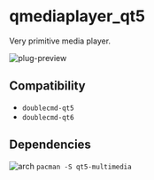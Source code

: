 qmediaplayer_qt5
========
Very primitive media player.

![plug-preview](https://i.imgur.com/YI25AxF.png)

## Compatibility
- `doublecmd-qt5`
- `doublecmd-qt6`

## Dependencies
![arch](https://wiki.archlinux.org/favicon.ico) `pacman -S qt5-multimedia`
